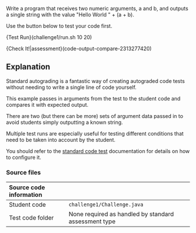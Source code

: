 Write a program that receives two numeric arguments, a and b, and outputs a single string with the value "Hello World " + (a + b).

Use the button below to test your code first.

{Test Run}(challenge1/run.sh 10 20)

{Check It!|assessment}(code-output-compare-2313277420)

## Explanation
Standard autograding is a fantastic way of creating autograded code tests without needing to write a single line of code yourself. 

This example passes in arguments from the test to the student code and compares it with expected output. 

There are two (but there can be more) sets of argument data passed in to avoid students simply outputting a known string.

Multiple test runs are especially useful for testing different conditions that need to be taken into account by the student.

You should refer to the [standard code test](https://docs.codio.com/instructors/authoring/assessments/standard-code-test.html) documentation for details on how to configure it.

### Source files

| Source code information|  |
| :------ | :----------- |
| Student code  | `challenge1/Challenge.java` |
| Test code folder  | None required as handled by standard assessment type |

